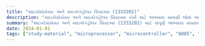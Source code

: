 ```yaml
---
title: "માઇક્રોપ્રોસેસર અને માઇક્રોકંટ્રોલર સિસ્ટમ્સ (1333202)"
description: "માઇક્રોપ્રોસેસર અને માઇક્રોકંટ્રોલર સિસ્ટમ્સ કોર્સ માટે અભ્યાસ સામગ્રી જેમાં અભ્યાસક્રમ, પ્રશ્નપત્રો અને સોલ્યુશન્સ શામેલ છે"
summary: "માઇક્રોપ્રોસેસર અને માઇક્રોકંટ્રોલર સિસ્ટમ્સ (1333202) માટે સંપૂર્ણ અભ્યાસ સંસાધનો - ICT સેમેસ્ટર 3"
date: 2024-01-01
tags: ["study-material", "microprocessor", "microcontroller", "8085", "8051", "semester-3", "ict", "1333202"]
---
```

